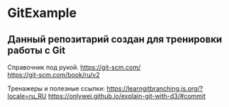 # GitExample

## Данный репозитарий создан для тренировки работы с Git
Справочник под рукой.
https://git-scm.com/  
https://git-scm.com/book/ru/v2  

Тренажеры и полезные ссылки: 
https://learngitbranching.js.org/?locale=ru_RU 
https://onlywei.github.io/explain-git-with-d3/#commit 









